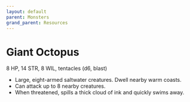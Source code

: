 ```yaml
---
layout: default
parent: Monsters
grand_parent: Resources
---
```


# Giant Octopus

8 HP, 14 STR, 8 WIL, tentacles (d6, blast)

- Large, eight-armed saltwater creatures. Dwell nearby warm coasts.
- Can attack up to 8 nearby creatures.
- When threatened, spills a thick cloud of ink and quickly swims away.
